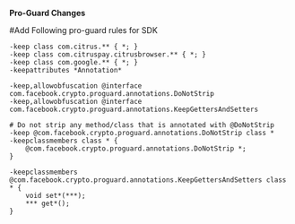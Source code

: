 <b> Pro-Guard Changes </b>

#Add Following pro-guard rules for SDK

    -keep class com.citrus.** { *; } 
    -keep class com.citruspay.citrusbrowser.** { *; }
    -keep class com.google.** { *; }
    -keepattributes *Annotation*

    -keep,allowobfuscation @interface com.facebook.crypto.proguard.annotations.DoNotStrip
    -keep,allowobfuscation @interface com.facebook.crypto.proguard.annotations.KeepGettersAndSetters

    # Do not strip any method/class that is annotated with @DoNotStrip
    -keep @com.facebook.crypto.proguard.annotations.DoNotStrip class *
    -keepclassmembers class * {
        @com.facebook.crypto.proguard.annotations.DoNotStrip *;
    }

    -keepclassmembers @com.facebook.crypto.proguard.annotations.KeepGettersAndSetters class * {
        void set*(***);
        *** get*();
    }

